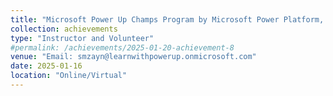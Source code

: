 ```yaml
---
title: "Microsoft Power Up Champs Program by Microsoft Power Platform, Volunteer"
collection: achievements
type: "Instructor and Volunteer"
#permalink: /achievements/2025-01-20-achievement-8
venue: "Email: smzayn@learnwithpowerup.onmicrosoft.com"
date: 2025-01-16
location: "Online/Virtual"
---
```



